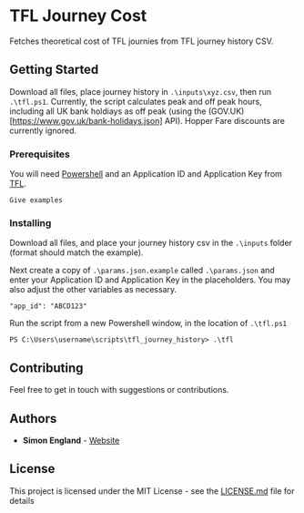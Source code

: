 # TFL Journey Cost

Fetches theoretical cost of TFL journies from TFL journey history CSV.

## Getting Started

Download all files, place journey history in `.\inputs\xyz.csv`, then run `.\tfl.ps1`.
Currently, the script calculates peak and off peak hours, including all UK bank holdiays as off peak (using the (GOV.UK)[https://www.gov.uk/bank-holidays.json] API). Hopper Fare discounts are currently ignored.

### Prerequisites

You will need [Powershell](https://github.com/PowerShell/PowerShell#get-powershell) and an Application ID and Application Key from [TFL](https://api-portal.tfl.gov.uk).

```
Give examples
```

### Installing

Download all files, and place your journey history csv in the `.\inputs` folder (format should match the example).

Next create a copy of `.\params.json.example` called `.\params.json` and enter your Application ID and Application Key in the placeholders. You may also adjust the other variables as necessary.
```
"app_id": "ABCD123"
```

Run the script from a new Powershell window, in the location of `.\tfl.ps1`
```
PS C:\Users\username\scripts\tfl_journey_history> .\tfl
```

## Contributing

Feel free to get in touch with suggestions or contributions.

## Authors

* **Simon England** - [Website](https://simonengland.net)

## License

This project is licensed under the MIT License - see the [LICENSE.md](LICENSE.md) file for details
